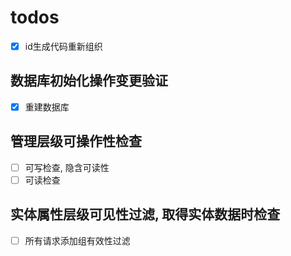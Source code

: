 # todos

- [x] id生成代码重新组织

## 数据库初始化操作变更验证

- [x] 重建数据库

## 管理层级可操作性检查

- [ ] 可写检查, 隐含可读性
- [ ] 可读检查

## 实体属性层级可见性过滤, 取得实体数据时检查 

- [ ] 所有请求添加组有效性过滤
